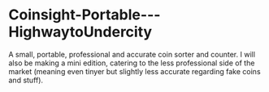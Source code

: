 # Coinsight-Portable---HighwaytoUndercity
A small, portable, professional and accurate coin sorter and counter. I will also be making a mini edition, catering to the less professional side of the market (meaning even tinyer but slightly less accurate regarding fake coins and stuff). 
